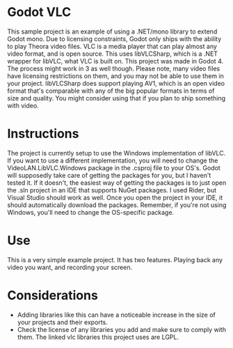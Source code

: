 ﻿# Godot VLC
This sample project is an example of using a .NET/mono library to extend Godot mono.
Due to licensing constraints, Godot only ships with the ability to play Theora video files.
VLC is a media player that can play almost any video format, and is open source.
This uses libVLCSharp, which is a .NET wrapper for libVLC, what VLC is built on.
This project was made in Godot 4. The process might work in 3 as well though.
Please note, many video files have licensing restrictions on them, and you may not be able to use them in your project.
libVLCSharp does support playing AV1, which is an open video format that's comparable with any of the big popular formats in terms of size and quality.
You might consider using that if you plan to ship something with video.

# Instructions
The project is currently setup to use the Windows implementation of libVLC.
If you want to use a different implementation, you will need to change the VideoLAN.LibVLC.Windows package in the .csproj file to your OS's.
Godot will supposedly take care of getting the packages for you, but I haven't tested it.
If it doesn't, the easiest way of getting the packages is to just open the .sln project in an IDE that supports NuGet packages.
I used Rider, but Visual Studio should work as well.
Once you open the project in your IDE, it should automatically download the packages.
Remember, if you're not using Windows, you'll need to change the OS-specific package.

# Use
This is a very simple example project. It has two features. Playing back any video you want, and recording your screen.

# Considerations
* Adding libraries like this can have a noticeable increase in the size of your projects and their exports.
* Check the license of any libraries you add and make sure to comply with them.
The linked vlc libraries this project uses are LGPL.